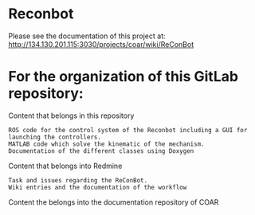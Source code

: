 # Reconbot

Please see the documentation of this project at: http://134.130.201.115:3030/projects/coar/wiki/ReConBot


# For the organization of this GitLab repository:

Content that belongs in this repository

    ROS code for the control system of the Reconbot including a GUI for launching the controllers.
    MATLAB code which solve the kinematic of the mechanism.
    Documentation of the different classes using Doxygen

Content that belongs into Redmine

    Task and issues regarding the ReConBot.
    Wiki entries and the documentation of the workflow

Content the belongs into the documentation repository of COAR
